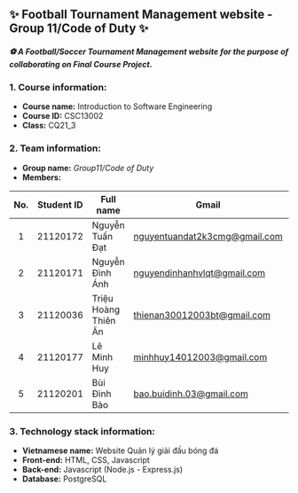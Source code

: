 ## ✨ Football Tournament Management website - Group 11/Code of Duty ✨
#### *⚽ A Football/Soccer Tournament Management website for the purpose of collaborating on Final Course Project.* 

### 1. Course information:
- **Course name:** Introduction to Software Engineering
- **Course ID:** CSC13002
- **Class:** CQ21_3

### 2. Team information:
- **Group name:** *Group11/Code of Duty*
- **Members:**

| No. | Student ID |       Full name      |             Gmail             |     Role    |
|:---:|:----------:|----------------------|-------------------------------|-------------|
|  1  |  21120172  | Nguyễn Tuấn Đạt      | nguyentuandat2k3cmg@gmail.com | Team leader |
|  2  |  21120171  | Nguyễn Đình Ánh      | nguyendinhanhvlqt@gmail.com   | BA          |
|  3  |  21120036  | Triệu Hoàng Thiên Ân | thienan30012003bt@gmail.com   | Dev         |
|  4  |  21120177  | Lê Minh Huy          | minhhuy14012003@gmail.com     | Dev         |
|  5  |  21120201  | Bùi Đình Bảo         | bao.buidinh.03@gmail.com      | Tester      |

### 3. Technology stack information:
- **Vietnamese name:** Website Quản lý giải đấu bóng đá
- **Front-end:** HTML, CSS, Javascript
- **Back-end:** Javascript (Node.js - Express.js) 
- **Database:** PostgreSQL

